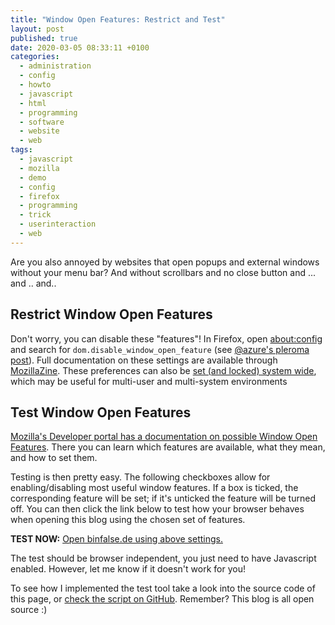 ```yaml
---
title: "Window Open Features: Restrict and Test"
layout: post
published: true
date: 2020-03-05 08:33:11 +0100
categories:
  - administration
  - config
  - howto
  - javascript
  - html
  - programming
  - software
  - website
  - web
tags:
  - javascript
  - mozilla 
  - demo
  - config
  - firefox
  - programming
  - trick
  - userinteraction
  - web
---
```


Are you also annoyed by websites that open popups and external windows without your menu bar? And without scrollbars and no close button and ... and .. and..

## Restrict Window Open Features

Don't worry, you can disable these "features"!
In Firefox, open [about:config](about:config) and search for `dom.disable_window_open_feature` (see [@azure's pleroma post](https://pleroma.site/notice/9sfjyFYxWIdEMexkYa)).
Full documentation on these settings are available through [MozillaZine](http://kb.mozillazine.org/Prevent_websites_from_disabling_new_window_features).
These preferences can also be [set (and locked) system wide](kb.mozillazine.org/Locking_preferences), which may be useful for multi-user and multi-system environments


## Test Window Open Features

[Mozilla's Developer portal has a documentation on possible Window Open Features](https://developer.mozilla.org/en-US/docs/Web/API/Window/open#Window_features).
There you can learn which features are available, what they mean, and how to set them.

Testing is then pretty easy.
The following checkboxes allow for enabling/disabling most useful window features.
If a box is ticked, the corresponding feature will be set; if it's unticked the feature will be turned off.
You can then click the link below to test how your browser behaves when opening this blog using the chosen set of features.



<ul id="settings">
</ul>

<script type="text/javascript">
    var ul = document.getElementById("settings");
    var windowRef = null;
    var settings = {
        "menubar": "Menu Bar",
        "toolbar": "Navigation Toolbar (Back, Forward, Reload, Stop...)",
        "scrollbars": "Scroll Bars",
        "resizable": "Resizable",
        "status": "Status Bar",
        "personalbar": "Personal Toolbar / Bookmarks / Site Navigation Ba",
        "location": "Location Bar",
        "fullscreen": "Open in Fullscreen (not implemented in many browsers)",
    }

    for (const [key, value] of Object.entries(settings)) {
        var input = document.createElement("input");
        input.type = "checkbox";
        input.name = key;
        input.value = key;
        input.id = key;
    
        var label = document.createElement('label')
        label.htmlFor = key;
        label.appendChild(document.createTextNode("\u00A0" + value));
    
        var li = document.createElement("li");
        li.appendChild(input);
        li.appendChild(label);
    
        ul.appendChild(li);
    }
    
    function openPopup () {
        var winFeatures = ""
    
        for (const [key, value] of Object.entries(settings)) {
            var input = document.getElementById(key);
            if (input.checked)
                winFeatures += key + "=yes,"
            else
                winFeatures += key + "=no,"
        }
    
        if(windowRef == null || windowRef.closed) {
            windowRef = window.open("https://binfalse.de/?test=window_open_feature", "Popup", winFeatures);
        } else {
            alert ("Popup already opened!? Please close it to test again.");
        }
    }
</script>

**TEST NOW:** <a href="https://binfalse.de/?test=window_open_feature" target="Popup" onclick="openPopup(); return false;">Open binfalse.de using above settings.</a>

The test should be browser independent, you just need to have Javascript enabled.
However, let me know if it doesn't work for you!

To see how I implemented the test tool take a look into the source code of this page, or [check the script on GitHub](https://github.com/binfalse/binfalse.de/blob/master/_posts/2020-03-05-testing-window-open-features.md).
Remember? This blog is all open source :)
